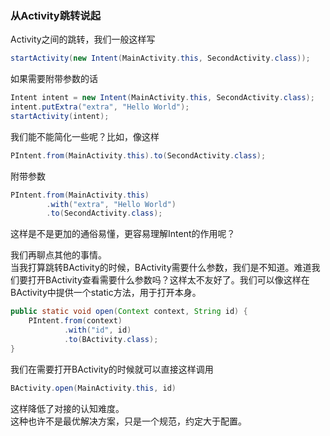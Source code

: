 ### 从Activity跳转说起
Activity之间的跳转，我们一般这样写
```java
startActivity(new Intent(MainActivity.this, SecondActivity.class));
```
如果需要附带参数的话
```java
Intent intent = new Intent(MainActivity.this, SecondActivity.class);
intent.putExtra("extra", "Hello World");
startActivity(intent);
```
我们能不能简化一些呢？比如，像这样
```java
PIntent.from(MainActivity.this).to(SecondActivity.class);
```
附带参数
```java
PIntent.from(MainActivity.this)
        .with("extra", "Hello World")
        .to(SecondActivity.class);
```
这样是不是更加的通俗易懂，更容易理解Intent的作用呢？

我们再聊点其他的事情。  
当我打算跳转BActivity的时候，BActivity需要什么参数，我们是不知道。难道我们要打开BActivity查看需要什么参数吗？这样太不友好了。我们可以像这样在BActivity中提供一个static方法，用于打开本身。
```java
public static void open(Context context, String id) {
    PIntent.from(context)
            .with("id", id)
            .to(BActivity.class);
}
```
我们在需要打开BActivity的时候就可以直接这样调用
```java
BActivity.open(MainActivity.this, id)
```
这样降低了对接的认知难度。  
这种也许不是最优解决方案，只是一个规范，约定大于配置。
